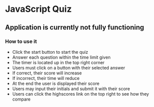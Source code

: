 # JavaScript Quiz

## Application is currently not fully functioning

### How to use it
  * Click the start button to start the quiz
  * Answer each question within the time limit given
  * The timer is located up in the top right corner
  * Users must click on a button with their selected answer
  * If correct, their score will increase
  * If incorrect, their time will reduce
  * At the end the user is displayed their score
  * Users may input their initials and submit it with their score
  * Users can click the highscores link on the top right to see how they compare
